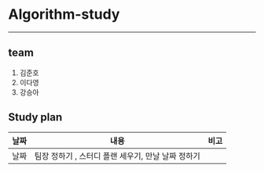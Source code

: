 # Algorithm-study

---------------------------------------------

## team

1. 김준호
2. 이다영
3. 강승아


## Study plan

| 날짜  | 내용  | 비고  |
| ----- | ----- | ----  |
| 날짜 | 팀장 정하기 , 스터디 플랜 세우기, 만날 날짜 정하기 |
